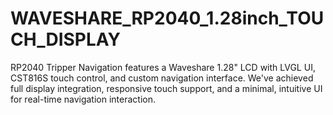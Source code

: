 # WAVESHARE_RP2040_1.28inch_TOUCH_DISPLAY
RP2040 Tripper Navigation features a Waveshare 1.28" LCD with LVGL UI, CST816S touch control, and custom navigation interface. We've achieved full display integration, responsive touch support, and a minimal, intuitive UI for real-time navigation interaction.
